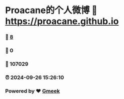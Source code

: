 # Proacane的个人微博 :link: https://proacane.github.io 
### :page_facing_up: [8](https://proacane.github.io/tag.html) 
### :speech_balloon: 0 
### :hibiscus: 107029 
### :alarm_clock: 2024-09-26 15:26:10 
### Powered by :heart: [Gmeek](https://github.com/Meekdai/Gmeek)
